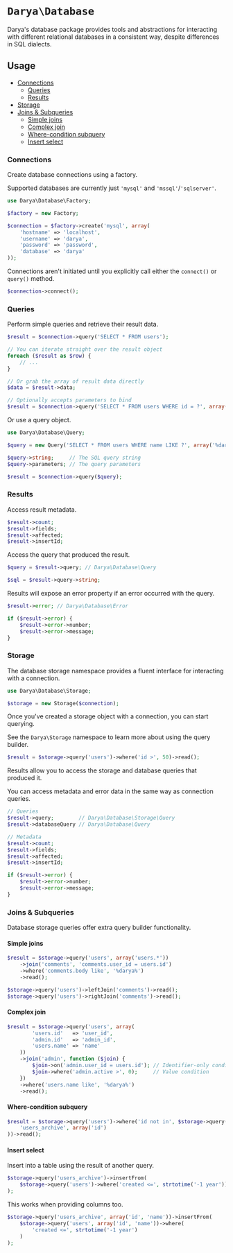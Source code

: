 # `Darya\Database`

Darya's database package provides tools and abstractions for interacting with
different relational databases in a consistent way, despite differences in SQL
dialects.

## Usage

- [Connections](#connections)
  - [Queries](#queries)
  - [Results](#results)
- [Storage](#storage)
- [Joins & Subqueries](#joins--subqueries)
  - [Simple joins](#simple-joins)
  - [Complex join](#complex-join)
  - [Where-condition subquery](#where-condition-subquery)
  - [Insert select](#insert-select)

### Connections

Create database connections using a factory.

Supported databases are currently just `'mysql'` and `'mssql'`/`'sqlserver'`.

```php
use Darya\Database\Factory;

$factory = new Factory;

$connection = $factory->create('mysql', array(
	'hostname' => 'localhost',
	'username' => 'darya',
	'password' => 'password',
	'database' => 'darya'
));
```

Connections aren't initiated until you explicitly call either the `connect()` or
`query()` method.

```php
$connection->connect();
```

### Queries

Perform simple queries and retrieve their result data.

```php
$result = $connection->query('SELECT * FROM users');

// You can iterate straight over the result object
foreach ($result as $row) {
	// ...
}

// Or grab the array of result data directly
$data = $result->data;

// Optionally accepts parameters to bind
$result = $connection->query('SELECT * FROM users WHERE id = ?', array(1));
```

Or use a query object.

```php
use Darya\Database\Query;

$query = new Query('SELECT * FROM users WHERE name LIKE ?', array('%darya%'));

$query->string;     // The SQL query string
$query->parameters; // The query parameters

$result = $connection->query($query);
```

### Results

Access result metadata.

```php
$result->count;
$result->fields;
$result->affected;
$result->insertId;
```

Access the query that produced the result.

```php
$query = $result->query; // Darya\Database\Query

$sql = $result->query->string;
```

Results will expose an error property if an error occurred with the query.

```php
$result->error; // Darya\Database\Error

if ($result->error) {
	$result->error->number;
	$result->error->message;
}
```

### Storage

The database storage namespace provides a fluent interface for interacting with
a connection.

```php
use Darya\Database\Storage;

$storage = new Storage($connection);
```

Once you've created a storage object with a connection, you can start querying.

See the `Darya\Storage` namespace to learn more about using the query builder.

```php
$result = $storage->query('users')->where('id >', 50)->read();
```

Results allow you to access the storage and database queries that produced it.

You can access metadata and error data in the same way as connection queries.

```php
// Queries
$result->query;        // Darya\Database\Storage\Query
$result->databaseQuery // Darya\Database\Query

// Metadata
$result->count;
$result->fields;
$result->affected;
$result->insertId;

if ($result->error) {
	$result->error->number;
	$result->error->message;
}
```

### Joins & Subqueries

Database storage queries offer extra query builder functionality.

#### Simple joins

```php
$result = $storage->query('users', array('users.*'))
	->join('comments', 'comments.user_id = users.id')
	->where('comments.body like', '%darya%')
	->read();

$storage->query('users')->leftJoin('comments')->read();
$storage->query('users')->rightJoin('comments')->read();
```

#### Complex join

```php
$result = $storage->query('users', array(
		'users.id'   => 'user_id',
		'admin.id'   => 'admin_id',
		'users.name' => 'name'
	))
	->join('admin', function ($join) {
		$join->on('admin.user_id = users.id'); // Identifier-only condition
		$join->where('admin.active >', 0);     // Value condition
	})
	->where('users.name like', '%darya%')
	->read();
```

#### Where-condition subquery

```php
$result = $storage->query('users')->where('id not in', $storage->query(
	'users_archive', array('id')
))->read();
```

#### Insert select

Insert into a table using the result of another query.

```php
$storage->query('users_archive')->insertFrom(
	$storage->query('users')->where('created <=', strtotime('-1 year'))
);
```

This works when providing columns too.

```php
$storage->query('users_archive', array('id', 'name'))->insertFrom(
	$storage->query('users', array('id', 'name'))->where(
		'created <=', strtotime('-1 year')
	)
);
```